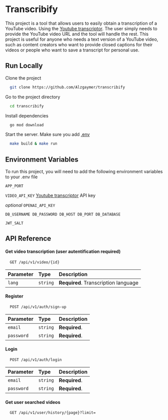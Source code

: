 
# Transcribify

This project is a tool that allows users to easily obtain a transcription of a YouTube video. Using the [Youtube transcriptor](https://rapidapi.com/benrhzala90/api/youtube-transcriptor). The user simply needs to provide the YouTube video URL and the tool will handle the rest. This project is useful for anyone who needs a text version of a YouTube video, such as content creators who want to provide closed captions for their videos or people who want to save a transcript for personal use.


## Run Locally

Clone the project

```bash
  git clone https://github.com/Alzgaymer/transcribify
```

Go to the project directory

```bash
  cd transcribify
```

Install dependencies

```bash
  go mod download
```

Start the server. Make sure you add [.env](https://github.com/Alzgaymer/transcribify#environment-variables)


```bash
  make build & make run 
```
## Environment Variables

To run this project, you will need to add the following environment variables to your .env file

`APP_PORT`

`VIDEO_API_KEY` [Youtube transcriptor](https://rapidapi.com/benrhzala90/api/youtube-transcriptor) API key

*optional* `OPENAI_API_KEY`

`DB_USERNAME
DB_PASSWORD
DB_HOST
DB_PORT
DB_DATABASE`

`JWT_SALT`
## API Reference

#### Get video transcription (user autentification required)

```http
  GET /api/v1/video/{id}
```

| Parameter | Type     | Description                |
| :-------- | :------- | :------------------------- |
| `lang` | `string` | **Required**. Transcription language |


#### Register

```http
  POST /api/v1/auth/sign-up
```

| Parameter | Type     | Description                |
| :-------- | :------- | :------------------------- |
| `email` | `string` | **Required**.  |
| `password` | `string` | **Required**.  |


#### Login

```http
  POST /api/v1/auth/login
```

| Parameter | Type     | Description                |
| :-------- | :------- | :------------------------- |
| `email` | `string` | **Required**.  |
| `password` | `string` | **Required**.  |


#### Get user searched videos

```http
  GET /api/v1/user/history/{page}?limit=
```
